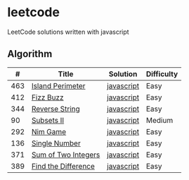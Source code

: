 # leetcode
LeetCode solutions written with javascript

## Algorithm

| # | Title | Solution | Difficulty |
|---| ----- | -------- | ---------- |
|463| [Island Perimeter](https://leetcode.com/problems/island-perimeter/) | [javascript](./algorithm/islandPerimeter.js) | Easy |
|412| [Fizz Buzz](https://leetcode.com/problems/fizz-buzz) | [javascript](./algorithm/fizzBuzz.js) | Easy |
|344| [Reverse String](https://leetcode.com/problems/reverse-string) | [javascript](./algorithm/reverseString.js) | Easy |
|90 | [Subsets II](https://leetcode.com/problems/subsets-ii/) | [javascript](./algorithm/subsetsWithDup.js) | Medium |
|292| [Nim Game](https://leetcode.com/problems/nim-game) | [javascript](./algorithm/canWinNim.js) | Easy |
|136| [Single Number](https://leetcode.com/problems/single-number/) | [javascript](./algorithm/singleNumber.js) | Easy |
|371| [Sum of Two Integers](https://leetcode.com/problems/sum-of-two-integers/) | [javascript](./algorithm/getSum.js) | Easy |
|389| [Find the Difference](https://leetcode.com/problems/find-the-difference/) | [javascript](./algorithm/findTheDifference.js) | Easy |
